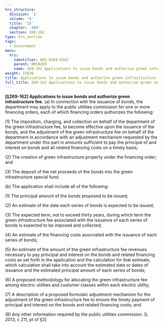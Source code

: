 ```yaml
---
hrs_structure:
  division: '1'
  volume: '5'
  title: '15'
  chapter: '269'
  section: 269-162
type: hrs_section
tags:
  - Government
menu:
  hrs:
    identifier: HRS_0269-0162
    parent: HRS0269
    name: 269-162 Applications to issue bonds and authorize green infrastructure fee
weight: 22620
title: Applications to issue bonds and authorize green infrastructure fee
full_title: 269-162 Applications to issue bonds and authorize green infrastructure fee
---
```

**[§269-162] Applications to issue** **bonds and authorize green infrastructure fee.** (a) In connection with the issuance of bonds, the department may apply to the public utilities commission for one or more financing orders, each of which financing orders authorizes the following:

(1) The imposition, charging, and collection on behalf of the department of the green infrastructure fee, to become effective upon the issuance of the bonds, and the adjustment of the green infrastructure fee on behalf of the department in accordance with an adjustment mechanism requested by the department under this part in amounts sufficient to pay the principal of and interest on bonds and all related financing costs on a timely basis;

(2) The creation of green infrastructure property under the financing order; and

(3) The deposit of the net proceeds of the bonds into the green infrastructure special fund.

(b) The application shall include all of the following:

(1) The principal amount of the bonds proposed to be issued;

(2) An estimate of the date each series of bonds is expected to be issued;

(3) The expected term, not to exceed thirty years, during which term the green infrastructure fee associated with the issuance of each series of bonds is expected to be imposed and collected;

(4) An estimate of the financing costs associated with the issuance of each series of bonds;

(5) An estimate of the amount of the green infrastructure fee revenues necessary to pay principal and interest on the bonds and related financing costs as set forth in the application and the calculation for that estimate, which calculation shall take into account the estimated date or dates of issuance and the estimated principal amount of each series of bonds;

(6) A proposed methodology for allocating the green infrastructure fee among electric utilities and customer classes within each electric utility;

(7) A description of a proposed formulaic adjustment mechanism for the adjustment of the green infrastructure fee to ensure the timely payment of principal and interest on the bonds and related financing costs; and

(8) Any other information required by the public utilities commission. [L 2013, c 211, pt of §3]